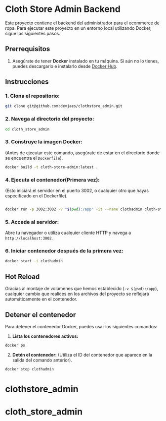# Cloth Store Admin Backend

Este proyecto contiene el backend del administrador para el ecommerce de ropa. Para ejecutar este proyecto en un entorno local utilizando Docker, sigue los siguientes pasos.

## Prerrequisitos

1. Asegúrate de tener **Docker** instalado en tu máquina. Si aún no lo tienes, puedes descargarlo e instalarlo desde [Docker Hub](https://hub.docker.com/).

## Instrucciones

### 1. Clona el repositorio:
```bash
git clone git@github.com:devjaes/clothstore_admin.git
```

### 2. Navega al directorio del proyecto:
```bash
cd cloth_store_admin
```

### 3. Construye la imagen Docker:
(Antes de ejecutar este comando, asegúrate de estar en el directorio donde se encuentra el `Dockerfile`).
```bash
docker build -t cloth-store-admin:latest .
```

### 4. Ejecuta el contenedor(Primera vez):
(Esto iniciará el servidor en el puerto 3002, o cualquier otro que hayas especificado en el Dockerfile).
```bash

docker run -p 3002:3002 -v "$(pwd):/app" -it --name clothadmin cloth-store-admin:latest
```

### 5. Accede al servidor:
Abre tu navegador o utiliza cualquier cliente HTTP y navega a `http://localhost:3002`.

### 6. Iniciar contenedor después de la primera vez:
```bash
docker start -i clothadmin
```

## Hot Reload

Gracias al montaje de volúmenes que hemos establecido (`-v $(pwd):/app`), cualquier cambio que realices en los archivos del proyecto se reflejará automáticamente en el contenedor.

## Detener el contenedor

Para detener el contenedor Docker, puedes usar los siguientes comandos:

1. **Lista los contenedores activos:**
```bash
docker ps
```

2. **Detén el contenedor:**
(Utiliza el ID del contenedor que aparece en la salida del comando anterior).
```bash
docker stop clothadmin
```
# clothstore_admin
# cloth_store_admin
